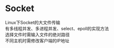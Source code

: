 # Socket
Linux下Socket的大文件传输  
有多线程并发、多进程并发、select、epoll的实现方法  
选择文件时需输入文件的绝对路径  
不同主机时需修改客户端的IP地址  
